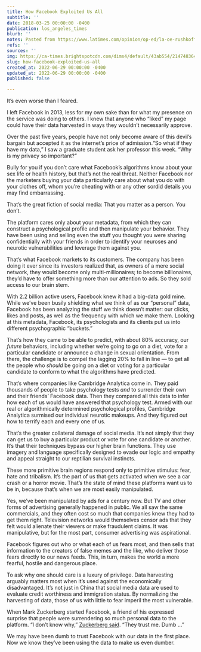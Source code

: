 ```yaml
---
title: How Facebook Exploited Us All
subtitle: ''
date: 2018-03-25 00:00:00 -0400
publication: los_angeles_times
blurb: ''
notes: Pasted from https://www.latimes.com/opinion/op-ed/la-oe-rushkoff-leaving-facebook-20180325-story.html
refs: ''
sources: ''
img: https://ca-times.brightspotcdn.com/dims4/default/43ab554/2147483647/strip/true/crop/2048x1152+0+0/resize/840x473!/format/webp/quality/90/?url=https%3A%2F%2Fcalifornia-times-brightspot.s3.amazonaws.com%2F17%2F21%2Ffa5d62e3f15f50c70999632e08f6%2Fla-1521837352-u8fqjr85sk-snap-image
slug: how-facebook-exploited-us-all
created_at: 2022-06-29 00:00:00 -0400
updated_at: 2022-06-29 00:00:00 -0400
published: false

---
```

It’s even worse than I feared.

I left Facebook in 2013, less for my own sake than for what my presence on the service was doing to others. I knew that anyone who “liked” my page could have their data harvested in ways they wouldn’t necessarily approve.

Over the past five years, people have not only become aware of this devil’s bargain but accepted it as the internet’s price of admission.“So what if they have my data,” I saw a graduate student ask her professor this week. “Why is my privacy so important?”

Bully for you if you don’t care what Facebook’s algorithms know about your sex life or health history, but that’s not the real threat. Neither Facebook nor the marketers buying your data particularly care about what you do with your clothes off, whom you’re cheating with or any other sordid details you may find embarrassing.

That’s the great fiction of social media: That you matter as a person. You don’t.

The platform cares only about your metadata, from which they can construct a psychological profile and then manipulate your behavior. They have been using and selling even the stuff you thought you were sharing confidentially with your friends in order to identify your neuroses and neurotic vulnerabilities and leverage them against you.

That’s what Facebook markets to its customers. The company has been doing it ever since its investors realized that, as owners of a mere social network, they would become only multi-millionaires; to become billionaires, they’d have to offer something more than our attention to ads. So they sold access to our brain stem.

With 2.2 billion active users, Facebook knew it had a big-data gold mine. While we’ve been busily shielding what we think of as our “personal” data, Facebook has been analyzing the stuff we think doesn’t matter: our clicks, likes and posts, as well as the frequency with which we make them. Looking at this metadata, Facebook, its psychologists and its clients put us into different psychographic “buckets.”

That’s how they came to be able to predict, with about 80% accuracy, our _future_ behaviors, including whether we’re going to go on a diet, vote for a particular candidate or announce a change in sexual orientation. From there, the challenge is to compel the lagging 20% to fall in line — to get all the people who _should_ be going on a diet or voting for a particular candidate to conform to what the algorithms have predicted.

That’s where companies like Cambridge Analytica come in. They paid thousands of people to take psychology tests _and_ to surrender their own and their friends’ Facebook data. Then they compared all this data to infer how each of us would have answered that psychology test. Armed with our real or algorithmically determined psychological profiles, Cambridge Analytica surmised our individual neurotic makeups. And they figured out how to terrify each and every one of us.

That’s the greater collateral damage of social media. It’s not simply that they can get us to buy a particular product or vote for one candidate or another. It’s that their techniques bypass our higher brain functions. They use imagery and language specifically designed to evade our logic and empathy and appeal straight to our reptilian survival instincts.

These more primitive brain regions respond only to primitive stimulus: fear, hate and tribalism. It’s the part of us that gets activated when we see a car crash or a horror movie. That’s the state of mind these platforms want us to be in, because that’s when we are most easily manipulated.

Yes, we’ve been manipulated by ads for a century now. But TV and other forms of advertising generally happened in public. We all saw the same commercials, and they often cost so much that companies knew they had to get them right. Television networks would themselves censor ads that they felt would alienate their viewers or make fraudulent claims. It was manipulative, but for the most part, consumer advertising was aspirational.

Facebook figures out who or what each of us fears most, and then sells that information to the creators of false memes and the like, who deliver those fears directly to our news feeds. This, in turn, makes the world a more fearful, hostile and dangerous place.

To ask why one should care is a luxury of privilege. Data harvesting arguably matters most when it’s used against the economically disadvantaged. It’s not just in China that social media data are used to evaluate credit worthiness and immigration status. By normalizing the harvesting of data, those of us with little to fear imperil the most vulnerable.

When Mark Zuckerberg started Facebook, a friend of his expressed surprise that people were surrendering so much personal data to the platform. “I don’t know why,” [Zuckerberg said](https://www.businessinsider.com/well-these-new-zuckerberg-ims-wont-help-facebooks-privacy-problems-2010-5). “They trust me. Dumb ...”

We may have been dumb to trust Facebook with our data in the first place. Now we know they’ve been using the data to make us even dumber.
